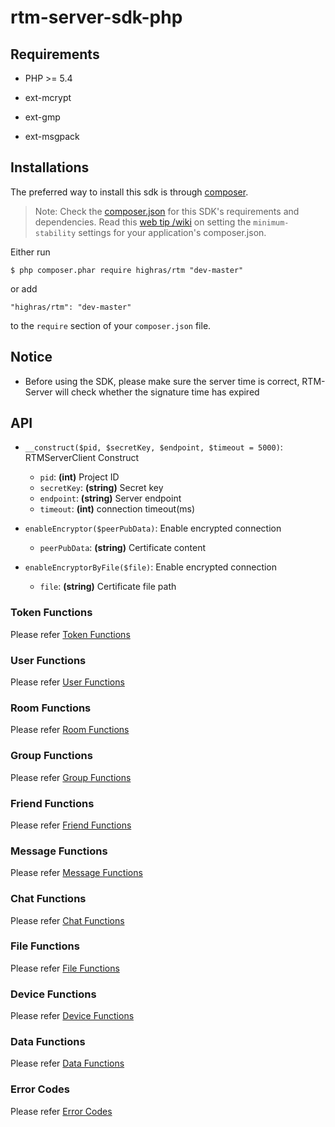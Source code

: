# rtm-server-sdk-php

## Requirements

* PHP >= 5.4

* ext-mcrypt

* ext-gmp

* ext-msgpack

## Installations

The preferred way to install this sdk is through [composer](http://getcomposer.org/download/).

> Note: Check the [composer.json](https://github.com/highras/rtm-server-sdk-php/blob/master/composer.json) for this SDK's requirements and dependencies. 
Read this [web tip /wiki](http://webtips.krajee.com/setting-composer-minimum-stability-application/) on setting the `minimum-stability` settings for your application's composer.json.

Either run

```
$ php composer.phar require highras/rtm "dev-master"
```

or add

```
"highras/rtm": "dev-master"
```

to the ```require``` section of your `composer.json` file.

## Notice

* Before using the SDK, please make sure the server time is correct, RTM-Server will check whether the signature time has expired

## API

* `__construct($pid, $secretKey, $endpoint, $timeout = 5000)`: RTMServerClient Construct
    * `pid`: **(int)** Project ID
    * `secretKey`: **(string)** Secret key
    * `endpoint`: **(string)** Server endpoint
    * `timeout`: **(int)** connection timeout(ms)
    
* `enableEncryptor($peerPubData)`: Enable encrypted connection
    * `peerPubData`: **(string)**  Certificate content
    
* `enableEncryptorByFile($file)`: Enable encrypted connection
    * `file`: **(string)**  Certificate file path
    
### Token Functions

Please refer [Token Functions](doc/Token.md)

### User Functions

Please refer [User Functions](doc/User.md)

### Room Functions

Please refer [Room Functions](doc/Room.md)

### Group Functions

Please refer [Group Functions](doc/Group.md)

### Friend Functions

Please refer [Friend Functions](doc/Friend.md)

### Message Functions

Please refer [Message Functions](doc/Message.md)
    
### Chat Functions

Please refer [Chat Functions](doc/Chat.md)
 
### File Functions

Please refer [File Functions](doc/File.md)

### Device Functions

Please refer [Device Functions](doc/Device.md)

### Data Functions

Please refer [Data Functions](doc/Data.md)

### Error Codes

Please refer [Error Codes](https://github.com/highras/rtm-server-sdk-php/blob/master/src/RTMErrorCode.php)
